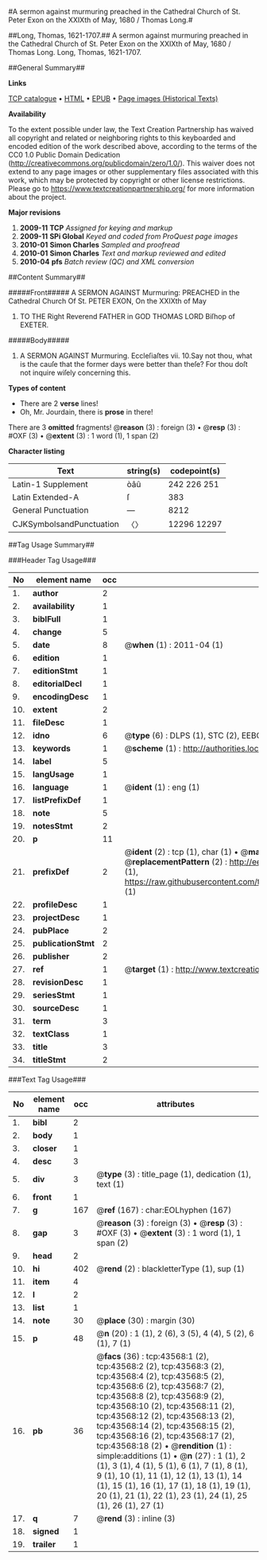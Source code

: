 #A sermon against murmuring preached in the Cathedral Church of St. Peter Exon on the XXIXth of May, 1680 / Thomas Long.#

##Long, Thomas, 1621-1707.##
A sermon against murmuring preached in the Cathedral Church of St. Peter Exon on the XXIXth of May, 1680 / Thomas Long.
Long, Thomas, 1621-1707.

##General Summary##

**Links**

[TCP catalogue](http://www.ota.ox.ac.uk/tcp/)  • 
[HTML](http://tei.it.ox.ac.uk/tcp/Texts-HTML/free/A49/A49131.html)  • 
[EPUB](http://tei.it.ox.ac.uk/tcp/Texts-EPUB/free/A49/A49131.epub) • 
[Page images (Historical Texts)](https://historicaltexts.jisc.ac.uk/eebo-09542901e)

**Availability**

To the extent possible under law, the Text Creation Partnership has waived all copyright and related or neighboring rights to this keyboarded and encoded edition of the work described above, according to the terms of the CC0 1.0 Public Domain Dedication (http://creativecommons.org/publicdomain/zero/1.0/). This waiver does not extend to any page images or other supplementary files associated with this work, which may be protected by copyright or other license restrictions. Please go to https://www.textcreationpartnership.org/ for more information about the project.

**Major revisions**

1. __2009-11__ __TCP__ *Assigned for keying and markup*
1. __2009-11__ __SPi Global__ *Keyed and coded from ProQuest page images*
1. __2010-01__ __Simon Charles__ *Sampled and proofread*
1. __2010-01__ __Simon Charles__ *Text and markup reviewed and edited*
1. __2010-04__ __pfs__ *Batch review (QC) and XML conversion*

##Content Summary##

#####Front#####
A SERMON AGAINST Murmuring: PREACHED in the Cathedral Church Of St. PETER EXON, On the
XXIXth of May
1. TO THE Right Reverend FATHER in GOD THOMAS LORD Biſhop of
EXETER.

#####Body#####

1. A SERMON AGAINST Murmuring. 
Eccleſiaſtes vii. 10.Say not thou, what is the cauſe that the former days were
better than theſe? For thou doſt not inquire wiſely concerning
this.

**Types of content**

  * There are 2 **verse** lines!
  * Oh, Mr. Jourdain, there is **prose** in there!

There are 3 **omitted** fragments! 
 @__reason__ (3) : foreign (3)  •  @__resp__ (3) : #OXF (3)  •  @__extent__ (3) : 1 word (1), 1 span (2)

**Character listing**


|Text|string(s)|codepoint(s)|
|---|---|---|
|Latin-1 Supplement|òâû|242 226 251|
|Latin Extended-A|ſ|383|
|General Punctuation|—|8212|
|CJKSymbolsandPunctuation|〈〉|12296 12297|

##Tag Usage Summary##

###Header Tag Usage###

|No|element name|occ|attributes|
|---|---|---|---|
|1.|__author__|2||
|2.|__availability__|1||
|3.|__biblFull__|1||
|4.|__change__|5||
|5.|__date__|8| @__when__ (1) : 2011-04 (1)|
|6.|__edition__|1||
|7.|__editionStmt__|1||
|8.|__editorialDecl__|1||
|9.|__encodingDesc__|1||
|10.|__extent__|2||
|11.|__fileDesc__|1||
|12.|__idno__|6| @__type__ (6) : DLPS (1), STC (2), EEBO-CITATION (1), OCLC (1), VID (1)|
|13.|__keywords__|1| @__scheme__ (1) : http://authorities.loc.gov/ (1)|
|14.|__label__|5||
|15.|__langUsage__|1||
|16.|__language__|1| @__ident__ (1) : eng (1)|
|17.|__listPrefixDef__|1||
|18.|__note__|5||
|19.|__notesStmt__|2||
|20.|__p__|11||
|21.|__prefixDef__|2| @__ident__ (2) : tcp (1), char (1)  •  @__matchPattern__ (2) : ([0-9\-]+):([0-9IVX]+) (1), (.+) (1)  •  @__replacementPattern__ (2) : http://eebo.chadwyck.com/downloadtiff?vid=$1&page=$2 (1), https://raw.githubusercontent.com/textcreationpartnership/Texts/master/tcpchars.xml#$1 (1)|
|22.|__profileDesc__|1||
|23.|__projectDesc__|1||
|24.|__pubPlace__|2||
|25.|__publicationStmt__|2||
|26.|__publisher__|2||
|27.|__ref__|1| @__target__ (1) : http://www.textcreationpartnership.org/docs/. (1)|
|28.|__revisionDesc__|1||
|29.|__seriesStmt__|1||
|30.|__sourceDesc__|1||
|31.|__term__|3||
|32.|__textClass__|1||
|33.|__title__|3||
|34.|__titleStmt__|2||


###Text Tag Usage###

|No|element name|occ|attributes|
|---|---|---|---|
|1.|__bibl__|2||
|2.|__body__|1||
|3.|__closer__|1||
|4.|__desc__|3||
|5.|__div__|3| @__type__ (3) : title_page (1), dedication (1), text (1)|
|6.|__front__|1||
|7.|__g__|167| @__ref__ (167) : char:EOLhyphen (167)|
|8.|__gap__|3| @__reason__ (3) : foreign (3)  •  @__resp__ (3) : #OXF (3)  •  @__extent__ (3) : 1 word (1), 1 span (2)|
|9.|__head__|2||
|10.|__hi__|402| @__rend__ (2) : blackletterType (1), sup (1)|
|11.|__item__|4||
|12.|__l__|2||
|13.|__list__|1||
|14.|__note__|30| @__place__ (30) : margin (30)|
|15.|__p__|48| @__n__ (20) : 1 (1), 2 (6), 3 (5), 4 (4), 5 (2), 6 (1), 7 (1)|
|16.|__pb__|36| @__facs__ (36) : tcp:43568:1 (2), tcp:43568:2 (2), tcp:43568:3 (2), tcp:43568:4 (2), tcp:43568:5 (2), tcp:43568:6 (2), tcp:43568:7 (2), tcp:43568:8 (2), tcp:43568:9 (2), tcp:43568:10 (2), tcp:43568:11 (2), tcp:43568:12 (2), tcp:43568:13 (2), tcp:43568:14 (2), tcp:43568:15 (2), tcp:43568:16 (2), tcp:43568:17 (2), tcp:43568:18 (2)  •  @__rendition__ (1) : simple:additions (1)  •  @__n__ (27) : 1 (1), 2 (1), 3 (1), 4 (1), 5 (1), 6 (1), 7 (1), 8 (1), 9 (1), 10 (1), 11 (1), 12 (1), 13 (1), 14 (1), 15 (1), 16 (1), 17 (1), 18 (1), 19 (1), 20 (1), 21 (1), 22 (1), 23 (1), 24 (1), 25 (1), 26 (1), 27 (1)|
|17.|__q__|7| @__rend__ (3) : inline (3)|
|18.|__signed__|1||
|19.|__trailer__|1||
